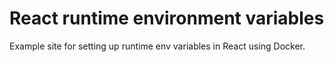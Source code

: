 # React runtime environment variables

Example site for setting up runtime env variables in React using Docker.